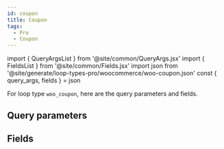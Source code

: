 ```yaml
---
id: coupon
title: Coupon
tags:
  - Pro
  - Coupon
---
```

import { QueryArgsList } from '@site/common/QueryArgs.jsx'
import { FieldsList } from '@site/common/Fields.jsx'
import json from '@site/generate/loop-types-pro/woocommerce/woo-coupon.json'
const { query_args, fields } = json

For loop type `woo_coupon`, here are the query parameters and fields.

## Query parameters

<QueryArgsList args={query_args} />

## Fields

<FieldsList fields={fields} />
